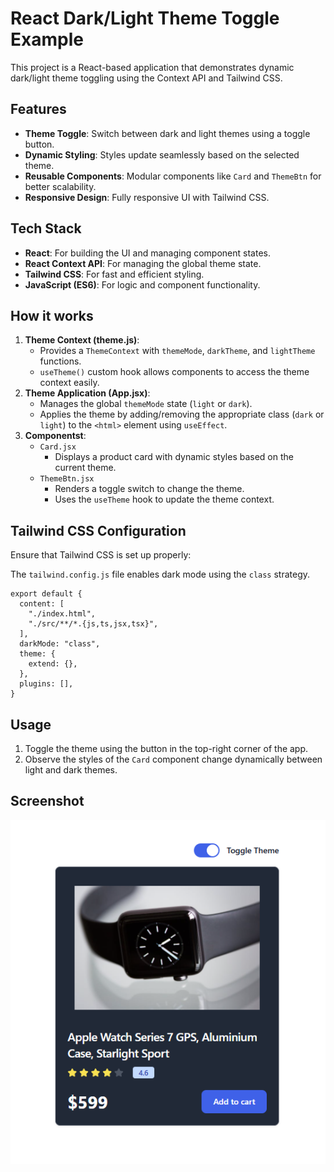 # React Dark/Light Theme Toggle Example

This project is a React-based application that demonstrates dynamic dark/light theme toggling using the Context API and Tailwind CSS.

## Features
* __Theme Toggle__: Switch between dark and light themes using a toggle button.
* __Dynamic Styling__: Styles update seamlessly based on the selected theme.
* __Reusable Components__: Modular components like `Card` and `ThemeBtn` for better scalability.
* __Responsive Design__: Fully responsive UI with Tailwind CSS.

## Tech Stack
* __React__: For building the UI and managing component states.
* __React Context API__: For managing the global theme state.
* __Tailwind CSS__: For fast and efficient styling.
* __JavaScript (ES6)__: For logic and component functionality.

## How it works
1. __Theme Context (theme.js)__: 
    * Provides a `ThemeContext` with `themeMode`, `darkTheme`, and `lightTheme` functions.
    * `useTheme()` custom hook allows components to access the theme context easily.
2. __Theme Application (App.jsx)__: 
    * Manages the global `themeMode` state (`light` or `dark`).
    * Applies the theme by adding/removing the appropriate class (`dark` or `light`) to the `<html>` element using `useEffect`.
3. __Componentst__: 
    * `Card.jsx`
        * Displays a product card with dynamic styles based on the current theme.
    * `ThemeBtn.jsx`
        * Renders a toggle switch to change the theme.
        * Uses the `useTheme` hook to update the theme context.

## Tailwind CSS Configuration
Ensure that Tailwind CSS is set up properly:

The `tailwind.config.js` file enables dark mode using the `class` strategy.

```
export default {
  content: [
    "./index.html",
    "./src/**/*.{js,ts,jsx,tsx}",
  ],
  darkMode: "class",
  theme: {
    extend: {},
  },
  plugins: [],
}
```

## Usage
1. Toggle the theme using the button in the top-right corner of the app.
2. Observe the styles of the `Card` component change dynamically between light and dark themes.

## Screenshot
![Screenshot of the theme toggle page on dark mode.](/src/assets/theme-toggle.png "This shows theme toggle page on dark mode.")